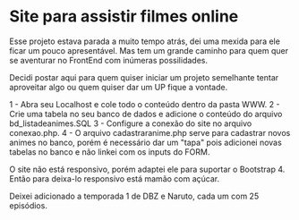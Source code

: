 # Site para assistir filmes online

Esse projeto estava parada a muito tempo atrás, dei uma mexida para ele ficar um pouco apresentável. Mas tem um grande caminho para quem quer se aventurar no FrontEnd com inúmeras possilidades.

Decidi postar aqui para quem quiser iniciar um projeto semelhante tentar aproveitar algo ou quem quiser dar um UP fique a vontade. 

1 - Abra seu Localhost e cole todo o conteúdo dentro da pasta WWW.
2 - Crie uma tabela no seu banco de dados e adicione o conteúdo do arquivo bd_listadeanimes.SQL
3 - Configure a conexão do site no arquivo conexao.php.
4 - O arquivo cadastraranime.php serve para cadastrar novos animes no banco, porém é necessário dar um "tapa" pois adicionei novas tabelas no banco e não linkei com os inputs do FORM. 

O site não está responsivo, porém adaptei ele para suportar o Bootstrap 4. Então para deixa-lo responsivo está mamão com açúcar.

Deixei adicionado a temporada 1 de DBZ e Naruto, cada um com 25 episódios.
